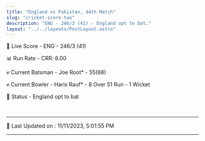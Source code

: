 ```yaml
---
title: "England vs Pakistan, 44th Match"
slug: "cricket-score-two"
description: "ENG - 246/3 (41) - England opt to bat."
layout: "../../layouts/PostLayout.astro"
---
```


🔴 Live Score - ENG - 246/3 (41)  

📊 Run Rate - CRR: 6.00  

✊ Current Batsman - Joe Root* - 55(68)  

✊ Current Bowler - Haris Rauf* - 8 Over 51 Run - 1 Wicket  

📑 Status - England opt to bat

<br />

***

📝 Last Updated on : 11/11/2023, 5:01:55 PM

***

